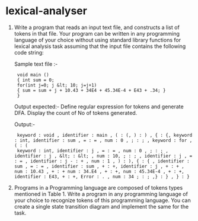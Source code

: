 # lexical-analyser

1.  Write a program that reads an input text file, and constructs a list of tokens in that file. Your program can
    be written in any programming language of your choice without using standard library functions for lexical
    analysis task assuming that the input file contains the following code string:

    Sample text file :-

         void main ()
         { int sum = 0;
         for(int j=0; j &lt; 10; j=j+1)
         { sum = sum + j + 10.43 + 34E4 + 45.34E-4 + E43 + .34; }
         }

    Output expected:-
    Define regular expression for tokens and generate DFA. Display the count of No of tokens generated.

    Output:-

         keyword : void , identifier : main , ( : (, ) : ) , { : {, keyword : int, identifier : sum , = : = , num : 0 , ; : ; , keyword : for , ( : (
         keyword : int, identifier : j , = : = , num : 0 , ; : ; , identifier : j , &lt; : &lt; , num : 10, ; : ; , identifier : j , = : = , identifier : j - : + , num : 1 , ) : ), { : { , identifier : sum , = : = , identifier : sum , + : +, identifier : j , + : + , num : 10.43 , + : + num : 34.E4 , + : +, num : 45.34E-4 , + : +, identifier : E43, + : +, Error : . , num : 34 ; : ; ,} : } , } : }

2.  Programs in a Programming language are composed of tokens types mentioned in Table 1. Write a program
    in any programming language of your choice to recognize tokens of this programming language. You can
    create a single state transition diagram and implement the same for the task.
